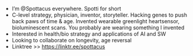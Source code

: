 - I’m @Spottacus everywhere. Spotti for short
- C-level strategy, physician, inventor, storyteller. Hacking genes to push back paws of time & age. Invented wearable greenlight heartsensor, bioluminescent scans. You probably are wearing something I invented
- Interested in health/bio strategy and applications of AI and SW
- Looking to collaborate on longevity, age reversal
- Linktree >> https://linktr.ee/spottacus
